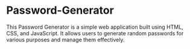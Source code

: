 # Password-Generator
This Password Generator is a simple web application built using HTML, CSS, and JavaScript. It allows users to generate random passwords for various purposes and manage them effectively.
